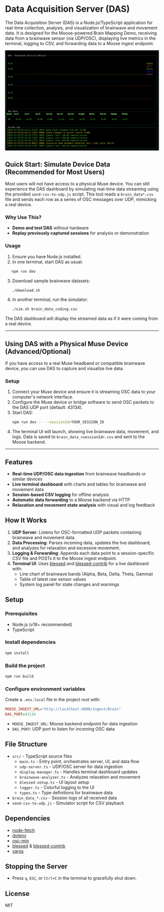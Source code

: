 # Data Acquisition Server (DAS)

The Data Acquisition Server (DAS) is a Node.js/TypeScript application for real-time collection, analysis, and visualization of brainwave and movement data. It is designed for the Moose-powered Brain Mapping Demo, receiving data from a brainwave sensor (via UDP/OSC), displaying live metrics in the terminal, logging to CSV, and forwarding data to a Moose ingest endpoint.

![DAS](das.png)

## Quick Start: Simulate Device Data (Recommended for Most Users)

Most users will not have access to a physical Muse device. You can still experience the DAS dashboard by simulating real-time data streaming using the provided `send-csv-to-udp.js` script. This tool reads a `brain_data*.csv` file and sends each row as a series of OSC messages over UDP, mimicking a real device.

### Why Use This?
- **Demo and test DAS** without hardware
- **Replay previously captured sessions** for analysis or demonstration

### Usage

1. Ensure you have Node.js installed.
2. In one terminal, start DAS as usual:
```sh
   npm run dev
```
3. Download sample brainwave datasets:
```sh
   ./download.sh
```
4. In another terminal, run the simulator:
```sh
   ./sim.sh brain_data_coding.csv
```
The DAS dashboard will display the streamed data as if it were coming from a real device.

---

## Using DAS with a Physical Muse Device (Advanced/Optional)

If you have access to a real Muse headband or compatible brainwave device, you can use DAS to capture and visualize live data.

### Setup

1. Connect your Muse device and ensure it is streaming OSC data to your computer's network interface.
2. Configure the Muse device or bridge software to send OSC packets to the DAS UDP port (default: 43134).
3. Start DAS:
   ```sh
   npm run dev -- --sessionId=YOUR_SESSION_ID
   ```
4. The terminal UI will launch, showing live brainwave data, movement, and logs. Data is saved to `brain_data_<sessionId>.csv` and sent to the Moose backend.

---

## Features
- **Real-time UDP/OSC data ingestion** from brainwave headbands or similar devices
- **Live terminal dashboard** with charts and tables for brainwave and movement data
- **Session-based CSV logging** for offline analysis
- **Automatic data forwarding** to a Moose backend via HTTP
- **Relaxation and movement state analysis** with visual and log feedback

## How It Works
1. **UDP Server**: Listens for OSC-formatted UDP packets containing brainwave and movement data.
2. **Data Processing**: Parses incoming data, updates the live dashboard, and analyzes for relaxation and excessive movement.
3. **Logging & Forwarding**: Appends each data point to a session-specific CSV file and POSTs it to the Moose ingest endpoint.
4. **Terminal UI**: Uses [blessed](https://github.com/chjj/blessed) and [blessed-contrib](https://github.com/yaronn/blessed-contrib) for a live dashboard with:
   - Line chart of brainwave bands (Alpha, Beta, Delta, Theta, Gamma)
   - Table of latest raw sensor values
   - System log panel for state changes and warnings

## Setup

### Prerequisites
- Node.js (v18+ recommended)
- TypeScript

### Install dependencies
```sh
npm install
```

### Build the project
```sh
npm run build
```

### Configure environment variables
Create a `.env.local` file in the project root with:
```ini
MOOSE_INGEST_URL="http://localhost:4000/ingest/Brain"
DAS_PORT=43134
```
- `MOOSE_INGEST_URL`: Moose backend endpoint for data ingestion
- `DAS_PORT`: UDP port to listen for incoming OSC data

## File Structure
- `src/` - TypeScript source files
  - `main.ts` - Entry point, orchestrates server, UI, and data flow
  - `udp-server.ts` - UDP/OSC server for data ingestion
  - `display-manager.ts` - Handles terminal dashboard updates
  - `brainwave-analyzer.ts` - Analyzes relaxation and movement
  - `blessed-setup.ts` - UI layout setup
  - `logger.ts` - Colorful logging to the UI
  - `types.ts` - Type definitions for brainwave data
- `brain_data_*.csv` - Session logs of all received data
- `send-csv-to-udp.js` - Simulator script for CSV playback

## Dependencies
- [node-fetch](https://www.npmjs.com/package/node-fetch)
- [dotenv](https://www.npmjs.com/package/dotenv)
- [osc-min](https://www.npmjs.com/package/osc-min)
- [blessed](https://www.npmjs.com/package/blessed) & [blessed-contrib](https://www.npmjs.com/package/blessed-contrib)
- [yargs](https://www.npmjs.com/package/yargs)

## Stopping the Server
- Press `q`, `ESC`, or `Ctrl+C` in the terminal to gracefully shut down.

## License
MIT
